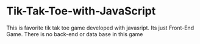 # Tik-Tak-Toe-with-JavaScript
This is favorite tik tak toe game developed with javasript. Its just Front-End Game. There is no back-end or data base in this game
